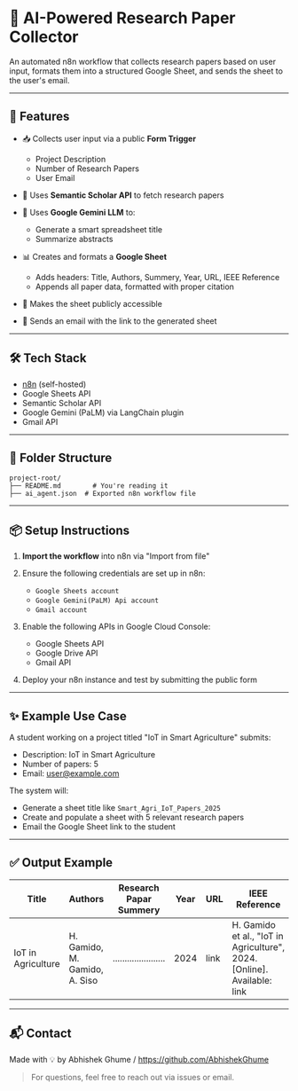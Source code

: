 # 📄 AI-Powered Research Paper Collector

An automated n8n workflow that collects research papers based on user input, formats them into a structured Google Sheet, and sends the sheet to the user's email.

---

## 🚀 Features

* 📥 Collects user input via a public **Form Trigger**

  * Project Description
  * Number of Research Papers
  * User Email
* 🤖 Uses **Semantic Scholar API** to fetch research papers
* 🧠 Uses **Google Gemini LLM** to:

  * Generate a smart spreadsheet title
  * Summarize abstracts
* 📊 Creates and formats a **Google Sheet**

  * Adds headers: Title, Authors, Summery, Year, URL, IEEE Reference
  * Appends all paper data, formatted with proper citation
* 🔗 Makes the sheet publicly accessible
* 📧 Sends an email with the link to the generated sheet

---

## 🛠 Tech Stack

* [n8n](https://n8n.io/) (self-hosted)
* Google Sheets API
* Semantic Scholar API
* Google Gemini (PaLM) via LangChain plugin
* Gmail API

---

## 📂 Folder Structure

```
project-root/
├── README.md        # You're reading it
├── ai_agent.json  # Exported n8n workflow file
```

---

## 📦 Setup Instructions

1. **Import the workflow** into n8n via "Import from file"
2. Ensure the following credentials are set up in n8n:

   * `Google Sheets account`
   * `Google Gemini(PaLM) Api account`
   * `Gmail account`
3. Enable the following APIs in Google Cloud Console:

   * Google Sheets API
   * Google Drive API
   * Gmail API
4. Deploy your n8n instance and test by submitting the public form

---

## ✨ Example Use Case

A student working on a project titled "IoT in Smart Agriculture" submits:

* Description: IoT in Smart Agriculture
* Number of papers: 5
* Email: [user@example.com](mailto:user@example.com)

The system will:

* Generate a sheet title like `Smart_Agri_IoT_Papers_2025`
* Create and populate a sheet with 5 relevant research papers
* Email the Google Sheet link to the student

---

## ✅ Output Example

| Title              | Authors                       | Research Papar Summery | Year | URL  | IEEE Reference                                                           |
| ------------------ | ----------------------------- | ---------------------- | ---- | ---- | ------------------------------------------------------------------------ |
| IoT in Agriculture | H. Gamido, M. Gamido, A. Siso | ...................... | 2024 | link | H. Gamido et al., "IoT in Agriculture", 2024. \[Online]. Available: link |

---


## 📬 Contact

Made with 💡 by Abhishek Ghume / https://github.com/AbhishekGhume

> For questions, feel free to reach out via issues or email.

